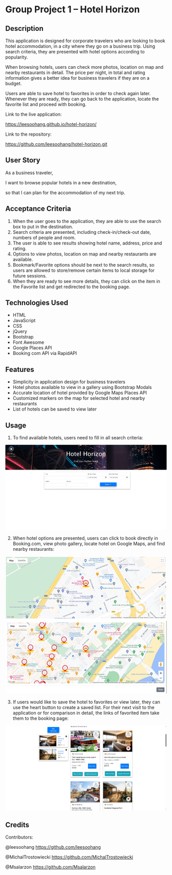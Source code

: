 # Group Project 1 – Hotel Horizon
## Description
This application is designed for corporate travelers who are looking to book hotel accommodation, in a city where they go on a business trip. Using search criteria, they are presented with hotel options according to popularity. 

When browsing hotels, users can check more photos, location on map and nearby restaurants in detail. The price per night, in total and rating information gives a better idea for business travelers if they are on a budget.

Users are able to save hotel to favorites in order to check again later. Whenever they are ready, they can go back to the application, locate the favorite list and proceed with booking.


Link to the live application:

https://leesoohang.github.io/hotel-horizon/

Link to the repository:

https://github.com/leesoohang/hotel-horizon.git

## User Story

As a business traveler, 

I want to browse popular hotels in a new destination,

so that I can plan for the accommodation of my next trip.

## Acceptance Criteria
1.	When the user goes to the application, they are able to use the search box to put in the destination.
2.	Search criteria are presented, including check-in/check-out date, numbers of people and room.
3.	The user is able to see results showing hotel name, address, price and rating.
4.	Options to view photos, location on map and nearby restaurants are available.
5.	Bookmark/Favorite options should be next to the search results, so users are allowed to store/remove certain items to local storage for future sessions.
6.	When they are ready to see more details, they can click on the item in the Favorite list and get redirected to the booking page.

## Technologies Used
-	HTML
-	JavaScript
-	CSS
-	jQuery
-	Bootstrap
-	Font Awesome
-	Google Places API
-	Booking com API via RapidAPI

## Features
-	Simplicity in application design for business travelers
-	Hotel photos available to view in a gallery using Bootstrap Modals
-	Accurate location of hotel provided by Google Maps Places API
-	Customized markers on the map for selected hotel and nearby restaurants
-	List of hotels can be saved to view later

## Usage
1. To find available hotels, users need to fill in all search criteria:

![screen on load](/media/screenshot-onload.png)

2. When hotel options are presented, users can click to book directly in Booking.com, view photo gallery, locate hotel on Google Maps, and find nearby restaurants: 

![hotel location on map](/media/screenshot-hotelmap.png)
![nearby restuarants on map](/media/screenshot-restuarants.png)

3. If users would like to save the hotel to favorites or view later, they can use the heart button to create a saved list. For their next visit to the application or for comparison in detail, the links of favorited item take them to the booking page:

![favorite list](/media/screenshot-favorite.png)

## Credits
Contributors:

@leesoohang https://github.com/leesoohang

@MichalTrostowiecki https://github.com/MichalTrostowiecki

@Msalarzon https://github.com/Msalarzon



